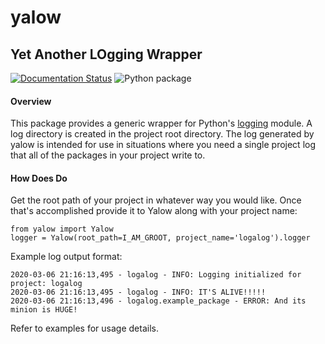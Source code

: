 
# yalow

## Yet Another LOgging Wrapper

[![Documentation Status](https://readthedocs.org/projects/yalow/badge/?version=latest)](https://yalow.readthedocs.io/en/latest/?badge=latest)
![Python package](https://github.com/zthurman/yalow/workflows/Python%20package/badge.svg)

#### Overview

This package provides a generic wrapper for Python's [logging](https://docs.python.org/3.8/library/logging.html)
module. A log directory is created in the project root directory. The log generated by yalow is intended for use
in situations where you need a single project log that all of the packages in your project write to.

#### How Does Do

Get the root path of your project in whatever way you would like. Once that's accomplished
provide it to Yalow along with your project name:

    from yalow import Yalow
    logger = Yalow(root_path=I_AM_GROOT, project_name='logalog').logger


Example log output format:

    2020-03-06 21:16:13,495 - logalog - INFO: Logging initialized for project: logalog
    2020-03-06 21:16:13,495 - logalog - INFO: IT'S ALIVE!!!!!
    2020-03-06 21:16:13,496 - logalog.example_package - ERROR: And its minion is HUGE!

Refer to examples for usage details.
